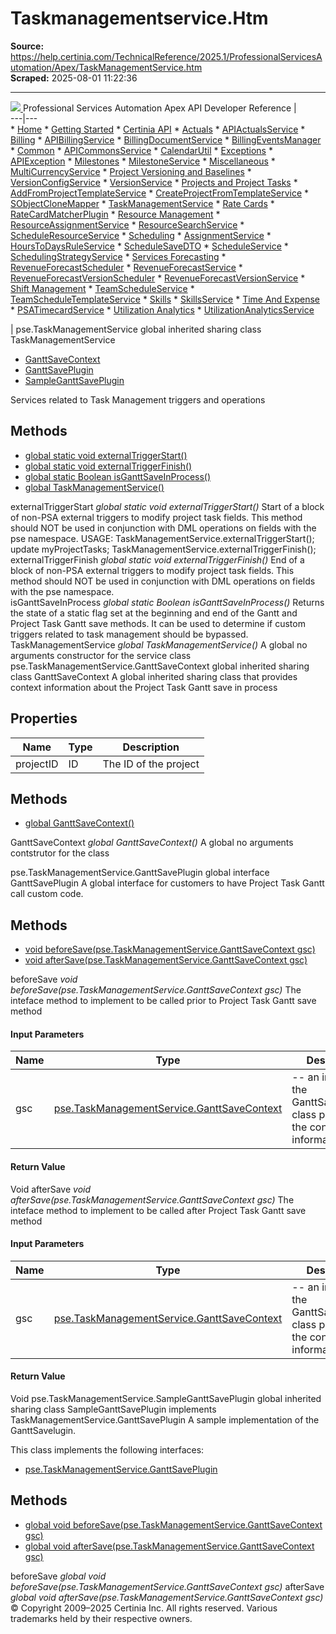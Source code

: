 # Taskmanagementservice.Htm

**Source:** https://help.certinia.com/TechnicalReference/2025.1/ProfessionalServicesAutomation/Apex/TaskManagementService.htm  
**Scraped:** 2025-08-01 11:22:36

---

[ ![](https://help.certinia.com/api/resources/images/Logo.png) ](https://help.certinia.com/TechnicalReference/2025.1/ProfessionalServicesAutomation/Apex/Default.htm) Professional Services Automation Apex API Developer Reference |   
---|---  
    * [Home](https://help.certinia.com/TechnicalReference/2025.1/ProfessionalServicesAutomation/Apex/Default.htm)
    * [Getting Started](https://help.certinia.com/TechnicalReference/2025.1/ProfessionalServicesAutomation/Apex/)
      * [Certinia API](https://help.certinia.com/TechnicalReference/2025.1/ProfessionalServicesAutomation/Apex/GenericAPI.htm)
    * [Actuals](https://help.certinia.com/TechnicalReference/2025.1/ProfessionalServicesAutomation/Apex/)
      * [APIActualsService](https://help.certinia.com/TechnicalReference/2025.1/ProfessionalServicesAutomation/Apex/APIActualsService.htm)
    * [Billing](https://help.certinia.com/TechnicalReference/2025.1/ProfessionalServicesAutomation/Apex/)
      * [APIBillingService](https://help.certinia.com/TechnicalReference/2025.1/ProfessionalServicesAutomation/Apex/APIBillingService.htm)
      * [BillingDocumentService](https://help.certinia.com/TechnicalReference/2025.1/ProfessionalServicesAutomation/Apex/BillingDocumentService.htm)
      * [BillingEventsManager](https://help.certinia.com/TechnicalReference/2025.1/ProfessionalServicesAutomation/Apex/BillingEventsManager.htm)
    * [Common](https://help.certinia.com/TechnicalReference/2025.1/ProfessionalServicesAutomation/Apex/)
      * [APICommonsService](https://help.certinia.com/TechnicalReference/2025.1/ProfessionalServicesAutomation/Apex/APICommonsService.htm)
      * [CalendarUtil](https://help.certinia.com/TechnicalReference/2025.1/ProfessionalServicesAutomation/Apex/CalendarUtil.htm)
    * [Exceptions](https://help.certinia.com/TechnicalReference/2025.1/ProfessionalServicesAutomation/Apex/)
      * [APIException](https://help.certinia.com/TechnicalReference/2025.1/ProfessionalServicesAutomation/Apex/APIException.htm)
    * [Milestones](https://help.certinia.com/TechnicalReference/2025.1/ProfessionalServicesAutomation/Apex/)
      * [MilestoneService](https://help.certinia.com/TechnicalReference/2025.1/ProfessionalServicesAutomation/Apex/MilestoneService.htm)
    * [Miscellaneous](https://help.certinia.com/TechnicalReference/2025.1/ProfessionalServicesAutomation/Apex/)
      * [MultiCurrencyService](https://help.certinia.com/TechnicalReference/2025.1/ProfessionalServicesAutomation/Apex/MultiCurrencyService.htm)
    * [Project Versioning and Baselines](https://help.certinia.com/TechnicalReference/2025.1/ProfessionalServicesAutomation/Apex/)
      * [VersionConfigService](https://help.certinia.com/TechnicalReference/2025.1/ProfessionalServicesAutomation/Apex/VersionConfigService.htm)
      * [VersionService](https://help.certinia.com/TechnicalReference/2025.1/ProfessionalServicesAutomation/Apex/VersionService.htm)
    * [Projects and Project Tasks](https://help.certinia.com/TechnicalReference/2025.1/ProfessionalServicesAutomation/Apex/)
      * [AddFromProjectTemplateService](https://help.certinia.com/TechnicalReference/2025.1/ProfessionalServicesAutomation/Apex/AddFromProjectTemplateService.htm)
      * [CreateProjectFromTemplateService](https://help.certinia.com/TechnicalReference/2025.1/ProfessionalServicesAutomation/Apex/CreateProjectFromTemplateService.htm)
      * [SObjectCloneMapper](https://help.certinia.com/TechnicalReference/2025.1/ProfessionalServicesAutomation/Apex/SObjectCloneMapper.htm)
      * [TaskManagementService](https://help.certinia.com/TechnicalReference/2025.1/ProfessionalServicesAutomation/Apex/TaskManagementService.htm)
    * [Rate Cards](https://help.certinia.com/TechnicalReference/2025.1/ProfessionalServicesAutomation/Apex/)
      * [RateCardMatcherPlugin](https://help.certinia.com/TechnicalReference/2025.1/ProfessionalServicesAutomation/Apex/RateCardMatcherPlugin.htm)
    * [Resource Management](https://help.certinia.com/TechnicalReference/2025.1/ProfessionalServicesAutomation/Apex/)
      * [ResourceAssignmentService](https://help.certinia.com/TechnicalReference/2025.1/ProfessionalServicesAutomation/Apex/ResourceAssignmentService.htm)
      * [ResourceSearchService](https://help.certinia.com/TechnicalReference/2025.1/ProfessionalServicesAutomation/Apex/ResourceSearchService.htm)
      * [ScheduleResourceService](https://help.certinia.com/TechnicalReference/2025.1/ProfessionalServicesAutomation/Apex/ScheduleResourceService.htm)
    * [Scheduling](https://help.certinia.com/TechnicalReference/2025.1/ProfessionalServicesAutomation/Apex/)
      * [AssignmentService](https://help.certinia.com/TechnicalReference/2025.1/ProfessionalServicesAutomation/Apex/AssignmentService.htm)
      * [HoursToDaysRuleService](https://help.certinia.com/TechnicalReference/2025.1/ProfessionalServicesAutomation/Apex/HoursToDaysRuleService.htm)
      * [ScheduleSaveDTO](https://help.certinia.com/TechnicalReference/2025.1/ProfessionalServicesAutomation/Apex/ScheduleSaveDTO.htm)
      * [ScheduleService](https://help.certinia.com/TechnicalReference/2025.1/ProfessionalServicesAutomation/Apex/ScheduleService.htm)
      * [SchedulingStrategyService](https://help.certinia.com/TechnicalReference/2025.1/ProfessionalServicesAutomation/Apex/SchedulingStrategyService.htm)
    * [Services Forecasting](https://help.certinia.com/TechnicalReference/2025.1/ProfessionalServicesAutomation/Apex/)
      * [RevenueForecastScheduler](https://help.certinia.com/TechnicalReference/2025.1/ProfessionalServicesAutomation/Apex/RevenueForecastScheduler.htm)
      * [RevenueForecastService](https://help.certinia.com/TechnicalReference/2025.1/ProfessionalServicesAutomation/Apex/RevenueForecastService.htm)
      * [RevenueForecastVersionScheduler](https://help.certinia.com/TechnicalReference/2025.1/ProfessionalServicesAutomation/Apex/RevenueForecastVersionScheduler.htm)
      * [RevenueForecastVersionService](https://help.certinia.com/TechnicalReference/2025.1/ProfessionalServicesAutomation/Apex/RevenueForecastVersionService.htm)
    * [Shift Management](https://help.certinia.com/TechnicalReference/2025.1/ProfessionalServicesAutomation/Apex/)
      * [TeamScheduleService](https://help.certinia.com/TechnicalReference/2025.1/ProfessionalServicesAutomation/Apex/TeamScheduleService.htm)
      * [TeamScheduleTemplateService](https://help.certinia.com/TechnicalReference/2025.1/ProfessionalServicesAutomation/Apex/TeamScheduleTemplateService.htm)
    * [Skills](https://help.certinia.com/TechnicalReference/2025.1/ProfessionalServicesAutomation/Apex/)
      * [SkillsService](https://help.certinia.com/TechnicalReference/2025.1/ProfessionalServicesAutomation/Apex/SkillsService.htm)
    * [Time And Expense](https://help.certinia.com/TechnicalReference/2025.1/ProfessionalServicesAutomation/Apex/)
      * [PSATimecardService](https://help.certinia.com/TechnicalReference/2025.1/ProfessionalServicesAutomation/Apex/PSATimecardService.htm)
    * [Utilization Analytics](https://help.certinia.com/TechnicalReference/2025.1/ProfessionalServicesAutomation/Apex/)
      * [UtilizationAnalyticsService](https://help.certinia.com/TechnicalReference/2025.1/ProfessionalServicesAutomation/Apex/UtilizationAnalyticsService.htm)

|  pse.TaskManagementService global inherited sharing class TaskManagementService
  * [GanttSaveContext](https://help.certinia.com/TechnicalReference/2025.1/ProfessionalServicesAutomation/Apex/TaskManagementService.htm#GanttSaveContext)
  * [GanttSavePlugin](https://help.certinia.com/TechnicalReference/2025.1/ProfessionalServicesAutomation/Apex/TaskManagementService.htm#GanttSavePlugin)
  * [SampleGanttSavePlugin](https://help.certinia.com/TechnicalReference/2025.1/ProfessionalServicesAutomation/Apex/TaskManagementService.htm#SampleGanttSavePlugin)

Services related to Task Management triggers and operations
## Methods
  * [global static void externalTriggerStart()](https://help.certinia.com/TechnicalReference/2025.1/ProfessionalServicesAutomation/Apex/TaskManagementService.htm#externalTriggerStart0)
  * [global static void externalTriggerFinish()](https://help.certinia.com/TechnicalReference/2025.1/ProfessionalServicesAutomation/Apex/TaskManagementService.htm#externalTriggerFinish0)
  * [global static Boolean isGanttSaveInProcess()](https://help.certinia.com/TechnicalReference/2025.1/ProfessionalServicesAutomation/Apex/TaskManagementService.htm#isGanttSaveInProcess0)
  * [global TaskManagementService()](https://help.certinia.com/TechnicalReference/2025.1/ProfessionalServicesAutomation/Apex/TaskManagementService.htm#TaskManagementService0)

externalTriggerStart _global static void externalTriggerStart()_ Start of a block of non-PSA external triggers to modify project task fields. This method should NOT be used in conjunction with DML operations on fields with the pse namespace. USAGE: TaskManagementService.externalTriggerStart(); update myProjectTasks; TaskManagementService.externalTriggerFinish();   
externalTriggerFinish _global static void externalTriggerFinish()_ End of a block of non-PSA external triggers to modify project task fields. This method should NOT be used in conjunction with DML operations on fields with the pse namespace.   
isGanttSaveInProcess _global static Boolean isGanttSaveInProcess()_ Returns the state of a static flag set at the beginning and end of the Gantt and Project Task Gantt save methods. It can be used to determine if custom triggers related to task management should be bypassed.   
TaskManagementService _global TaskManagementService()_ A global no arguments constructor for the service class   
pse.TaskManagementService.GanttSaveContext global inherited sharing class GanttSaveContext A global inherited sharing class that provides context information about the Project Task Gantt save in process   

## Properties
| Name | Type | Description  
---|---|---  
projectID | ID |  The ID of the project   
  
## Methods
  * [global GanttSaveContext()](https://help.certinia.com/TechnicalReference/2025.1/ProfessionalServicesAutomation/Apex/TaskManagementService.htm#GanttSaveContext0)


GanttSaveContext
_global GanttSaveContext()_
A global no arguments contstrutor for the class   

pse.TaskManagementService.GanttSavePlugin
global interface GanttSavePlugin
A global interface for customers to have Project Task Gantt call custom code.   

## Methods
  * [void beforeSave(pse.TaskManagementService.GanttSaveContext gsc)](https://help.certinia.com/TechnicalReference/2025.1/ProfessionalServicesAutomation/Apex/TaskManagementService.htm#beforeSave0)
  * [void afterSave(pse.TaskManagementService.GanttSaveContext gsc)](https://help.certinia.com/TechnicalReference/2025.1/ProfessionalServicesAutomation/Apex/TaskManagementService.htm#afterSave0)


beforeSave
_void beforeSave(pse.TaskManagementService.GanttSaveContext gsc)_
The inteface method to implement to be called prior to Project Task Gantt save method
#### Input Parameters
Name | Type | Description  
---|---|---  
gsc | [pse.TaskManagementService.GanttSaveContext](https://help.certinia.com/TechnicalReference/2025.1/ProfessionalServicesAutomation/Apex/TaskManagementService.htm#GanttSaveContext) | -- an instance of the GanttSaveContext class providing the contextual information  
#### Return Value
Void
afterSave
_void afterSave(pse.TaskManagementService.GanttSaveContext gsc)_
The inteface method to implement to be called after Project Task Gantt save method
#### Input Parameters
Name | Type | Description  
---|---|---  
gsc | [pse.TaskManagementService.GanttSaveContext](https://help.certinia.com/TechnicalReference/2025.1/ProfessionalServicesAutomation/Apex/TaskManagementService.htm#GanttSaveContext) | -- an instance of the GanttSaveContext class providing the contextual information  
#### Return Value
Void
pse.TaskManagementService.SampleGanttSavePlugin
global inherited sharing class SampleGanttSavePlugin implements TaskManagementService.GanttSavePlugin
A sample implementation of the GanttSavelugin.   

This class implements the following interfaces:
  * [pse.TaskManagementService.GanttSavePlugin](https://help.certinia.com/TechnicalReference/2025.1/ProfessionalServicesAutomation/Apex/TaskManagementService.htm#GanttSavePlugin)


## Methods
  * [global void beforeSave(pse.TaskManagementService.GanttSaveContext gsc)](https://help.certinia.com/TechnicalReference/2025.1/ProfessionalServicesAutomation/Apex/TaskManagementService.htm#beforeSave1)
  * [global void afterSave(pse.TaskManagementService.GanttSaveContext gsc)](https://help.certinia.com/TechnicalReference/2025.1/ProfessionalServicesAutomation/Apex/TaskManagementService.htm#afterSave1)


beforeSave
_global void beforeSave(pse.TaskManagementService.GanttSaveContext gsc)_
afterSave
_global void afterSave(pse.TaskManagementService.GanttSaveContext gsc)_
© Copyright 2009–2025 Certinia Inc. All rights reserved. Various trademarks held by their respective owners. 
